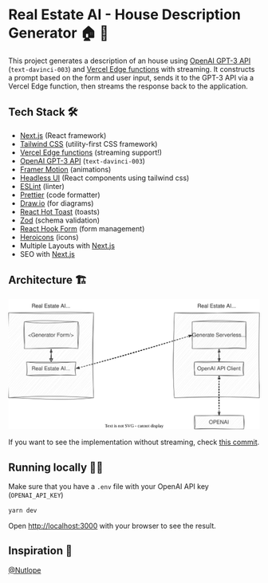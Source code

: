 # Real Estate AI - House Description Generator 🏠 🤖

This project generates a description of an house using [OpenAI GPT-3 API](https://openai.com/api/) (`text-davinci-003`) and [Vercel Edge functions](https://vercel.com/features/edge-functions) with streaming. It constructs a prompt based on the form and user input, sends it to the GPT-3 API via a Vercel Edge function, then streams the response back to the application.

## Tech Stack 🛠

- [Next.js](https://nextjs.org/) (React framework)
- [Tailwind CSS](https://tailwindcss.com/) (utility-first CSS framework)
- [Vercel Edge functions](https://vercel.com/features/edge-functions) (streaming support!)
- [OpenAI GPT-3 API](https://openai.com/api/) (`text-davinci-003`)
- [Framer Motion](https://www.framer.com/motion/) (animations)
- [Headless UI](https://headlessui.dev/) (React components using tailwind css)
- [ESLint](https://eslint.org/) (linter)
- [Prettier](https://prettier.io/) (code formatter)
- [Draw.io](https://draw.io/) (for diagrams)
- [React Hot Toast](https://react-hot-toast.com/) (toasts)
- [Zod](https://zod.dev/) (schema validation)
- [React Hook Form](https://react-hook-form.com/) (form management)
- [Heroicons](https://heroicons.com/) (icons)
- Multiple Layouts with [Next.js](https://nextjs.org/docs/basic-features/layouts)
- SEO with [Next.js](https://nextjs.org/docs/api-reference/next/head)

## Architecture 🏗

![](./docs/diagram.drawio.svg)

If you want to see the implementation without streaming, check [this commit](https://github.com/alexmarqs/real-estate-ai-app/commit/810d967354ff583882c66cc169048a164296283b).

## Running locally 🏃‍♂️

Make sure that you have a `.env` file with your OpenAI API key (`OPENAI_API_KEY`)

```bash
yarn dev
```

Open [http://localhost:3000](http://localhost:3000) with your browser to see the result.

## Inspiration 🤩

[@Nutlope](https://github.com/Nutlope)
